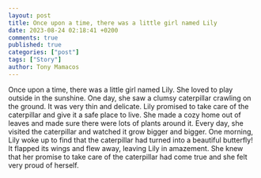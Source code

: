 ```yaml
---
layout: post
title: Once upon a time, there was a little girl named Lily
date: 2023-08-24 02:18:41 +0200
comments: true
published: true
categories: ["post"]
tags: ["Story"]
author: Tony Mamacos
---
```

Once upon a time, there was a little girl named Lily. She loved to play outside in the sunshine. One day, she saw a clumsy caterpillar crawling on the ground. It was very thin and delicate.
Lily promised to take care of the caterpillar and give it a safe place to live. She made a cozy home out of leaves and made sure there were lots of plants around it. Every day, she visited the caterpillar and watched it grow bigger and bigger.
One morning, Lily woke up to find that the caterpillar had turned into a beautiful butterfly! It flapped its wings and flew away, leaving Lily in amazement. She knew that her promise to take care of the caterpillar had come true and she felt very proud of herself.
